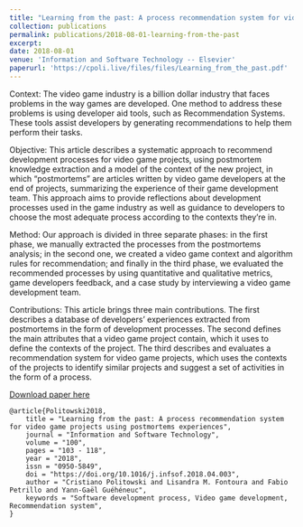 ```yaml
---
title: "Learning from the past: A process recommendation system for video game projects using postmortems experiences"
collection: publications
permalink: publications/2018-08-01-learning-from-the-past
excerpt:
date: 2018-08-01
venue: 'Information and Software Technology -- Elsevier'
paperurl: 'https://cpoli.live/files/files/Learning_from_the_past.pdf'
---
```


Context: The video game industry is a billion dollar industry that faces problems in the way games are developed. One method to address these problems is using developer aid tools, such as Recommendation Systems. These tools assist developers by generating recommendations to help them perform their tasks.

Objective: This article describes a systematic approach to recommend development processes for video game projects, using postmortem knowledge extraction and a model of the context of the new project, in which “postmortems” are articles written by video game developers at the end of projects, summarizing the experience of their game development team. This approach aims to provide reflections about development processes used in the game industry as well as guidance to developers to choose the most adequate process according to the contexts they’re in.

Method: Our approach is divided in three separate phases: in the first phase, we manually extracted the processes from the postmortems analysis; in the second one, we created a video game context and algorithm rules for recommendation; and finally in the third phase, we evaluated the recommended processes by using quantitative and qualitative metrics, game developers feedback, and a case study by interviewing a video game development team.

Contributions: This article brings three main contributions. The first describes a database of developers’ experiences extracted from postmortems in the form of development processes. The second defines the main attributes that a video game project contain, which it uses to define the contexts of the project. The third describes and evaluates a recommendation system for video game projects, which uses the contexts of the projects to identify similar projects and suggest a set of activities in the form of a process.

[Download paper here](https://cpoli.live/files/files/Learning_from_the_past.pdf)

```
@article{Politowski2018,
    title = "Learning from the past: A process recommendation system for video game projects using postmortems experiences",
    journal = "Information and Software Technology",
    volume = "100",
    pages = "103 - 118",
    year = "2018",
    issn = "0950-5849",
    doi = "https://doi.org/10.1016/j.infsof.2018.04.003",
    author = "Cristiano Politowski and Lisandra M. Fontoura and Fabio Petrillo and Yann-Gaël Guéhéneuc",
    keywords = "Software development process, Video game development, Recommendation system",
}
```

<!-- ![](images/presentation-esem18.jpeg) -->


<!-- Recommended citation: Your Name, You. (2009). "Paper Title Number 1." <i>Journal 1</i>. 1(1). -->
